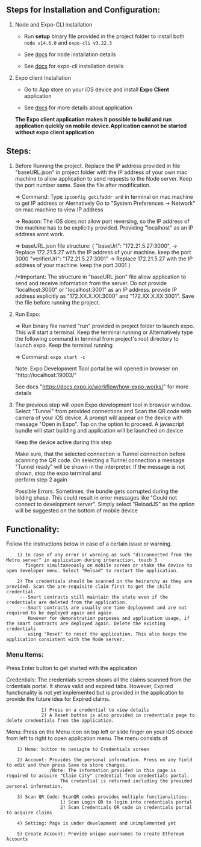 ## Steps for Installation and Configuration:

1. Node and Expo-CLI installation
   -  Run **setup** binary file provided in the project folder to install both `node v14.6.0` and `expo-cli v3.22.3`

   - See [docs](https://nodejs.org/en/download/package-manager/#macos) for node installation details
   - See [docs](https://docs.expo.io/workflow/expo-cli/) for expo-cli installation details

2. Expo client Installation
   - Go to App store on your iOS device and install **Expo Client** application
   
   - See [docs](https://apps.apple.com/us/app/expo-client/id982107779) for more details about application
   
   **The Expo client application makes it possible to build and run application quickly on mobile device.Application cannot be started without expo client application**
  
  
## Steps:

1. Before Running the project. Replace the IP address provided in file "baseURL.json" in project folder with the IP address of 
      your own mac machine to allow application to send requests to the Node server. Keep the port number same. Save the file after
      modification.
   
   => Command: Type `ipconfig getifaddr en0` in terminal on mac machine to get IP address
               or
               Alernatively Go to "System Preferences -> Network" on mac machine to view IP address


   => Reason: The iOS does not allow port reversing, so the IP address of the machine has to be explicitly provided.
      Providing "localhost" as an IP address wont work.

   => baseURL.json file structure:
      {
         "baseUrl": "172.21.5.27:3000",    -> Replace 172.21.5.27 with the IP address of your machine. keep the port 3000
         "verifierUrl": "172.21.5.27:3001" -> Replace 172.21.5.27 with the IP address of your machine. keep the port 3001
      }

   /*Important: The structure in "baseURL.json" file allow application to send and receive information from the server. Do not 
                provide "localhost:3000" or "localhost:3001" as an IP address. provide IP address explicitly as "172.XX.X.XX:3000"
                and "172.XX.X.XX:3001". Save the file before running the project.


2. Run Expo:

   => Run binary file named "run" provided in project folder to launch expo. This will start a terminal. Keep the terminal running
   or
   Alternatively type the following command in terminal from project's root directory to launch expo. Keep the terminal running

    => Command: `expo start -c`

   Note: Expo Development Tool portal be will opened in browser on "http://localhost:19003/"

   See docs "https://docs.expo.io/workflow/how-expo-works/" for more details


3. The previous step will open Expo development tool in browser window. Select "Tunnel" from provided connections and Scan the
      QR code with camera of your iOS device. A prompt will appear on the device with message "Open in Expo". Tap on the option 
      to proceed. A javascript bundle will start building and application will be launched on device

    Keep the device active during this step

    Make sure, that the selected connection is Tunnel connection before scanning the QR code. On selecting a Tunnel
    connection a message "Tunnel ready" will be shown in the interpreter. If the message is not shown, stop the expo terminal and  
    perform step 2 again

    Possible Errors: Sometimes, the bundle gets corrupted during the bilding phase. This could result in error messages like
      "Could not connect to development server". Simply select "ReloadJS" as the option will be suggested on the bottom of mobile 
      device


## Functionality:

  Follow the instructions below in case of a certain issue or warning.
  
        1) In case of any error or warning as such "disconnected from the Metro server" in application during interaction, touch 3 
           fingers simultaneously on mobile screen or shake the device to open developer menu. Select "Reload" to restart the application.
        
        2) The credentials should be scanned in the heirarchy as they are provided. Scan the pre-requisite claim first to get the child credential.
         ---Smart contracts still maintain the state even if the credentials are deleted from the application.
         ---Smart contracts are usually one time deployment and are not required to be deployed again and again.
            However for demonstration purposes and application usage, if the smart contracts are deployed again. Delete the existing credentials 
            using "Reset" to reset the application. This also keeps the application consistent with the Node server.


### Menu Items:

   Press Enter button to get started with the application

   Credentials: The credentials screen shows all the claims scanned from the crdentials portal. It shows valid and expired
                tabs. However, Expired functionality is not yet implemented but is provided in the application to provide the
                future idea for Expired claims. 
                        
                 1) Press on a credential to view details
                 2) A Reset button is also provided in credentials page to delete credentials from the application.


   Menu: Press on the Menu icon on top left or slide finger on your iOS device from left to right to open application menu. 
         The menu consists of

        1) Home: button to naviagte to Credentials screen
        
        2) Account: Provides the personal information. Press on any field to edit and then press Save to store changes.
                    /Note: The information provided in this page is required to acquire "Claim City" credential from credentials portal.
                        The credential is returned including the provided personal information.
            
        3) Scan QR Code: ScanQR codes provides multiple functionalities:
                        1) Scan Login QR to login into credentials portal
                        2) Scan Credentials QR code in credentials portal to acquire claims

        4) Setting: Page is under development and unimplemented yet

        5) Create Account: Provide unique usernames to create Ethereum Accounts 
